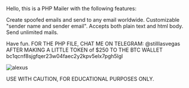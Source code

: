 Hello, this is a PHP Mailer with the following features:

Create spoofed emails and send to any email worldwide.
Customizable "sender name and sender email".
Accepts both plain text and html body.
Send unlimited mails.

Have fun.
FOR THE PHP FILE, CHAT ME ON TELEGRAM: @stilllasvegas
AFTER MAKING A LITTLE TOKEN of $250 TO THE BTC WALLET
bc1qcnf8sjgfqer23w04faec2y2kpv5elx7pgh5lgl

![alexus](https://github.com/stilllasvegas/alexusmailer/assets/137506606/15225c5e-318a-431e-a80b-8cf5a8e6ddd8)


USE WITH CAUTION, FOR EDUCATIONAL PURPOSES ONLY.
